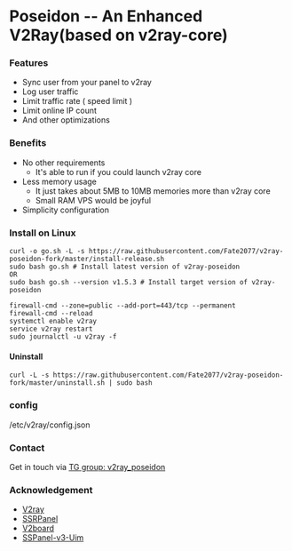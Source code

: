 # Poseidon -- An Enhanced V2Ray(based on v2ray-core)

### Features

- Sync user from your panel to v2ray
- Log user traffic
- Limit traffic rate ( speed limit )
- Limit online IP count
- And other optimizations

### Benefits

- No other requirements
  - It's  able to run if you could launch v2ray core
- Less memory usage
  - It just takes about 5MB to 10MB memories more than v2ray core
  - Small RAM VPS would be joyful
- Simplicity configuration


### Install on Linux

```
curl -o go.sh -L -s https://raw.githubusercontent.com/Fate2077/v2ray-poseidon-fork/master/install-release.sh
sudo bash go.sh # Install latest version of v2ray-poseidon
OR
sudo bash go.sh --version v1.5.3 # Install target version of v2ray-poseidon

firewall-cmd --zone=public --add-port=443/tcp --permanent
firewall-cmd --reload
systemctl enable v2ray
service v2ray restart
sudo journalctl -u v2ray -f
```

#### Uninstall

```
curl -L -s https://raw.githubusercontent.com/Fate2077/v2ray-poseidon-fork/master/uninstall.sh | sudo bash
```
### config
/etc/v2ray/config.json

### Contact

Get in touch via [TG group: v2ray_poseidon](https://t.me/v2ray_poseidon)

### Acknowledgement

- [V2ray](https://github.com/v2ray/v2ray-core)
- [SSRPanel](https://github.com/ssrpanel/SSRPanel)
- [V2board](https://github.com/v2board/v2board)
- [SSPanel-v3-Uim](https://github.com/Anankke/SSPanel-Uim)
